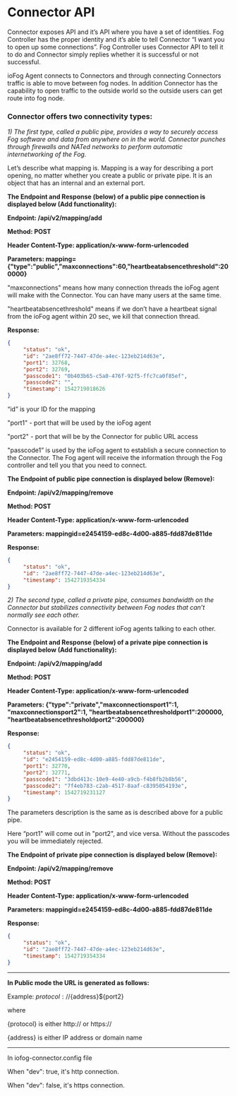 # Connector API

Connector exposes API and it’s API where you have a set of identities. Fog Controller has the proper identity and it’s able to tell Connector “I want you to open up some connections”. Fog Controller uses Connector API to tell it to do and Connector simply replies whether it is successful or not successful.

ioFog Agent connects to Connectors and through connecting Connectors traffic is able to move between fog nodes. In addition Connector has the capability to open traffic to the outside world so the outside users can get route into fog node.

### Connector offers two connectivity types:

*1)    The first type, called a public pipe, provides a way to securely access Fog software and data from anywhere on in the world. Connector punches through firewalls and NATed networks to perform automatic internetworking of the Fog.*

Let’s describe what mapping is. Mapping is a way for describing a port opening, no matter whether you create a public or private pipe. It is an object that has an internal and an external port.


**The Endpoint and Response (below) of a public pipe connection is displayed below (Add functionality):**

**Endpoint: /api/v2/mapping/add**

**Method: POST**

**Header Content-Type: application/x-www-form-urlencoded**

**Parameters: mapping={"type":"public","maxconnections":60,"heartbeatabsencethreshold":200000}**

"maxconnections" means how many connection threads the ioFog agent will make with the Connector. You can have many users at the same time.

"heartbeatabsencethreshold" means if we don’t have a heartbeat signal from the ioFog agent within 20 sec, we kill that connection thread.

**Response:**
```json
{
     "status": "ok",
     "id": "2ae8ff72-7447-47de-a4ec-123eb214d63e",
     "port1": 32768,
     "port2": 32769,
     "passcode1": "0b403b65-c5a0-476f-92f5-ffc7ca0f85ef",
     "passcode2": "",
     "timestamp": 1542719018626
}
```

“id” is your ID for the mapping

"port1" - port that will be used by the ioFog agent

"port2" - port that will be by the Connector for public URL access

"passcode1” is used by the ioFog agent to establish a secure connection to the Connector. The Fog agent will receive the information through the Fog controller and tell you that you need to connect.


**The Endpoint of public pipe connection is displayed below (Remove):**

**Endpoint: /api/v2/mapping/remove**

**Method: POST**

**Header Content-Type: application/x-www-form-urlencoded**

**Parameters: mappingid=e2454159-ed8c-4d00-a885-fdd87de811de**

**Response:**
```json
{
     "status": "ok",
     "id": "2ae8ff72-7447-47de-a4ec-123eb214d63e",
     "timestamp": 1542719354334
}
```


*2)    The second type, called a private pipe, consumes bandwidth on the Connector but stabilizes connectivity between Fog nodes that can’t normally see each other.*

Connector is available for 2 different ioFog agents talking to each other.


**The Endpoint and Response (below) of a private pipe connection is displayed below (Add functionality):**

**Endpoint: /api/v2/mapping/add**

**Method: POST**

**Header Content-Type: application/x-www-form-urlencoded**

**Parameters: {"type":"private","maxconnectionsport1":1, "maxconnectionsport2":1, "heartbeatabsencethresholdport1":200000, "heartbeatabsencethresholdport2":200000}**

**Response:**
```json
{
     "status": "ok",
     "id": "e2454159-ed8c-4d00-a885-fdd87de811de",
     "port1": 32770,
     "port2": 32771,
     "passcode1": "3dbd413c-10e9-4e40-a9cb-f4b8fb2b8b56",
     "passcode2": "7f4eb783-c2ab-4517-8aaf-c8395054193e",
     "timestamp": 1542719231127
}
```

The parameters description is the same as is described above for a public pipe.

Here “port1" will come out in "port2", and vice versa. Without the passcodes you will be immediately rejected.


**The Endpoint of private pipe connection is displayed below (Remove):**

**Endpoint: /api/v2/mapping/remove**

**Method: POST**

**Header Content-Type: application/x-www-form-urlencoded**

**Parameters: mappingid=e2454159-ed8c-4d00-a885-fdd87de811de**

**Response:**
```json
{
     "status": "ok",
     "id": "2ae8ff72-7447-47de-a4ec-123eb214d63e",
     "timestamp": 1542719354334
}
```

---

**In Public mode the URL is generated as follows:**

Example: ${protocol}://${address}${port2}

where

{protocol} is either http:// or https://

{address} is either IP address or domain name

---

In iofog-connector.config file

When "dev": true, it's http connection.

When "dev": false, it's https connection.
